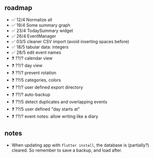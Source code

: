 ## roadmap

- ✅ 12/4 Normalize all
- ✅ 19/4 Some summary graph
- ✅ 23/4 TodaySummary widget
- ✅ 26/4 EventManager
- ✅ 03/5 cleaner CSV import (avoid inserting spaces before)
- ✅ 18/5 tabular data: integers
- ✅ 28/5 edit event names
- ❓ ??/? calendar view
- ❓ ??/? day view
- ❓ ??/? prevent rotation
- ❓ ??/5 categories, colors
- ❓ ??/? user defined export directory
- ❓ ??/? auto-backup
- ❓ ??/5 detect duplicates and overlapping events
- ❓ ??/5 user defined "day starts at"
- ❓ ??/? event notes: allow writing like a diary

## notes

- When updating app with `flutter install`, the database is (partially?) cleared. So remember to save a backup, and load after.
